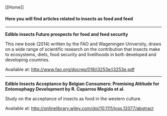 [[Home]]


#### **Here you will find articles related to insects as food and feed**

***
**Edible insects Future prospects for food and feed security** 

This new book (2014) written by the FAO and Wageningen University, draws on a wide range of scientific research on the contribution that insects make to ecosystems, diets, food security and livelihoods in both developed and developing
countries.



Available at: http://www.fao.org/docrep/018/i3253e/i3253e.pdf 


***

**Edible Insects Acceptance by Belgian Consumers: Promising Attitude for Entomophagy Development by R. Caparros Megido et al.**

Study on the acceptance of insects as food in the western culture.



Available at: http://onlinelibrary.wiley.com/doi/10.1111/joss.12077/abstract 
